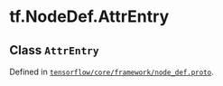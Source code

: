 <div itemscope itemtype="http://developers.google.com/ReferenceObject">
<meta itemprop="name" content="tf.NodeDef.AttrEntry" />
</div>

# tf.NodeDef.AttrEntry

## Class `AttrEntry`





Defined in [`tensorflow/core/framework/node_def.proto`](https://www.tensorflow.org/code/tensorflow/core/framework/node_def.proto).




